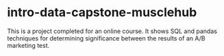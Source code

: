 # intro-data-capstone-musclehub
This is a project completed for an online course. It shows SQL and pandas techniques for determining significance between the results of an A/B marketing test. 
